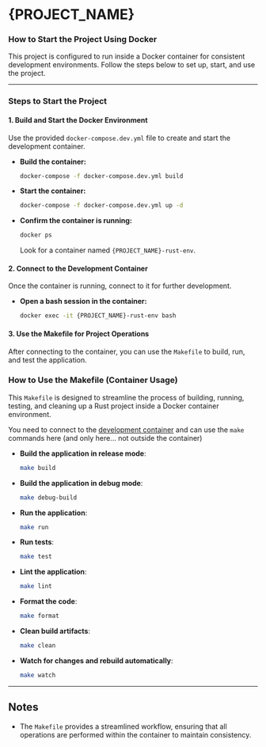# {PROJECT_NAME}
### **How to Start the Project Using Docker**
This project is configured to run inside a Docker container for consistent development environments. Follow the steps below to set up, start, and use the project.

---

### **Steps to Start the Project**

#### **1. Build and Start the Docker Environment**
Use the provided `docker-compose.dev.yml` file to create and start the development container.

- **Build the container:**
  ```bash
  docker-compose -f docker-compose.dev.yml build
  ```

- **Start the container:**
  ```bash
  docker-compose -f docker-compose.dev.yml up -d
  ```

- **Confirm the container is running:**
  ```bash
  docker ps
  ```
  Look for a container named `{PROJECT_NAME}-rust-env`.

#### **2. Connect to the Development Container**
Once the container is running, connect to it for further development.

- **Open a bash session in the container:**
  ```bash
  docker exec -it {PROJECT_NAME}-rust-env bash
  ```

#### **3. Use the Makefile for Project Operations**
After connecting to the container, you can use the `Makefile` to build, run, and test the application.


### **How to Use the Makefile (Container Usage)**

This `Makefile` is designed to streamline the process of building, running, testing, and cleaning up a Rust project inside a Docker container environment.

You need to connect to the [development container](#2-connect-to-the-development-container) and can use the `make` commands here (and only here... not outside the container)

- **Build the application in release mode**:
  ```bash
  make build
  ```
- **Build the application in debug mode**:
  ```bash
  make debug-build
  ```
- **Run the application**:
  ```bash
  make run
  ```
- **Run tests**:
  ```bash
  make test
  ```
- **Lint the application**:
  ```bash
  make lint
  ```
- **Format the code**:
  ```bash
  make format
  ```
- **Clean build artifacts**:
  ```bash
  make clean
  ```
- **Watch for changes and rebuild automatically**:
  ```bash
  make watch
  ```

---

## Notes
- The `Makefile` provides a streamlined workflow, ensuring that all operations are performed within the container to maintain consistency.
